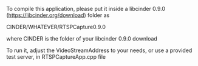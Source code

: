 To compile this application, please put it inside a libcinder 0.9.0 (https://libcinder.org/download) folder as

CINDER/WHATEVER/RTSPCapture0.9.0

where CINDER is the folder of your libcinder 0.9.0 download

To run it, adjust the VideoStreamAddress to your needs, or use a provided test server, in RTSPCaptureApp.cpp file
